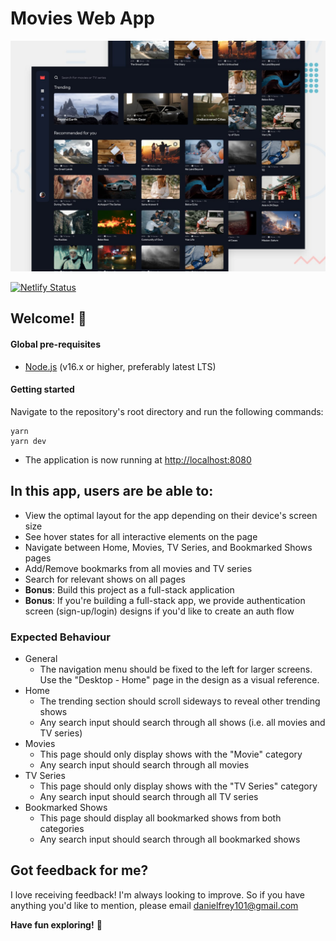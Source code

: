 # Movies Web App

![Design preview for the Entertainment web app coding challenge](./preview.jpg)

[![Netlify Status](https://api.netlify.com/api/v1/badges/79d07dcd-ce5e-412b-8c97-847cf5e45ba3/deploy-status)](https://app.netlify.com/sites/inspiring-bubblegum-34cb15/deploys)

## Welcome! 👋


#### Global pre-requisites
- [Node.js](https://nodejs.org/en/) (v16.x or higher, preferably latest LTS)


#### Getting started
Navigate to the repository's root directory and run the following commands:
```
yarn
yarn dev
```
- The application is now running at [http://localhost:8080](http://localhost:8080)


## In this app, users are be able to:

- View the optimal layout for the app depending on their device's screen size
- See hover states for all interactive elements on the page
- Navigate between Home, Movies, TV Series, and Bookmarked Shows pages
- Add/Remove bookmarks from all movies and TV series
- Search for relevant shows on all pages
- **Bonus**: Build this project as a full-stack application
- **Bonus**: If you're building a full-stack app, we provide authentication screen (sign-up/login) designs if you'd like to create an auth flow

### Expected Behaviour

- General
  - The navigation menu should be fixed to the left for larger screens. Use the "Desktop - Home" page in the design as a visual reference.
- Home
  - The trending section should scroll sideways to reveal other trending shows
  - Any search input should search through all shows (i.e. all movies and TV series)
- Movies
  - This page should only display shows with the "Movie" category
  - Any search input should search through all movies
- TV Series
  - This page should only display shows with the "TV Series" category
  - Any search input should search through all TV series
- Bookmarked Shows
  - This page should display all bookmarked shows from both categories
  - Any search input should search through all bookmarked shows


## Got feedback for me?

I love receiving feedback! I'm always looking to improve. So if you have anything you'd like to mention, please email danielfrey101@gmail.com

**Have fun exploring!** 🚀
